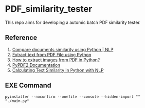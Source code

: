 # PDF_similarity_tester
 
This repo aims for developing a automic batch PDF similarity tester.

## Reference

1. [Compare documents similarity using Python | NLP](https://dev.to/thepylot/compare-documents-similarity-using-python-nlp-4odp)
2. [Extract text from PDF File using Python](https://www.geeksforgeeks.org/extract-text-from-pdf-file-using-python/)
3. [How to extract images from PDF in Python?](https://www.geeksforgeeks.org/how-to-extract-images-from-pdf-in-python/)
4. [PyPDF2 Documentation](https://pypdf2.readthedocs.io/en/3.0.0/index.html)
5. [Calculating Text Similarity in Python with NLP](https://www.youtube.com/watch?v=y-EjAuWdZdI)

## EXE Command

```pyinstaller --noconfirm --onefile --console --hidden-import "" "./main.py"```
